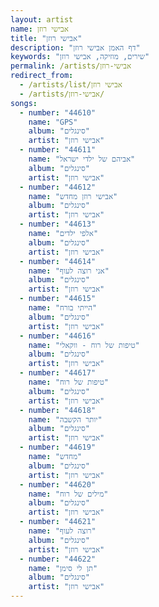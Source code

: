 ```yaml
---
layout: artist
name: אבישי רוזן
title: "אבישי רוזן"
description: "דף האמן אבישי רוזן"
keywords: "שירים, מוזיקה, אבישי רוזן"
permalink: /artists/אבישי-רוזן
redirect_from:
  - /artists/list/אבישי רוזן
  - /artists/אבישי-רוזן/
songs:
  - number: "44610"
    name: "GPS"
    album: "סינגלים"
    artist: "אבישי רוזן"
  - number: "44611"
    name: "אביהם של ילדי ישראל"
    album: "סינגלים"
    artist: "אבישי רוזן"
  - number: "44612"
    name: "אבישי רוזן מחדש"
    album: "סינגלים"
    artist: "אבישי רוזן"
  - number: "44613"
    name: "אלפי ילדים"
    album: "סינגלים"
    artist: "אבישי רוזן"
  - number: "44614"
    name: "אני רוצה לעוף"
    album: "סינגלים"
    artist: "אבישי רוזן"
  - number: "44615"
    name: "הייתי בורח"
    album: "סינגלים"
    artist: "אבישי רוזן"
  - number: "44616"
    name: "טיפות של רוח - ווקאלי"
    album: "סינגלים"
    artist: "אבישי רוזן"
  - number: "44617"
    name: "טיפות של רוח"
    album: "סינגלים"
    artist: "אבישי רוזן"
  - number: "44618"
    name: "יותר הקשבה"
    album: "סינגלים"
    artist: "אבישי רוזן"
  - number: "44619"
    name: "מחדש"
    album: "סינגלים"
    artist: "אבישי רוזן"
  - number: "44620"
    name: "מילים של רוח"
    album: "סינגלים"
    artist: "אבישי רוזן"
  - number: "44621"
    name: "רוצה לעוף"
    album: "סינגלים"
    artist: "אבישי רוזן"
  - number: "44622"
    name: "תן לי סימן"
    album: "סינגלים"
    artist: "אבישי רוזן"
---
```


